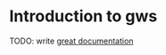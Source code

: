 # Introduction to gws

TODO: write [great documentation](http://jacobian.org/writing/what-to-write/)
